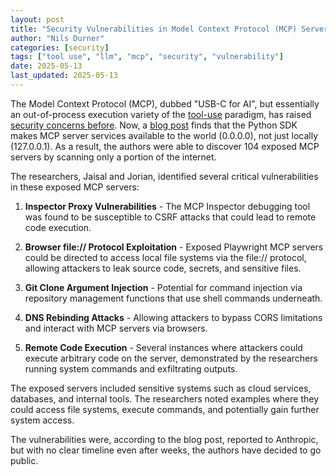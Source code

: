 ```yaml
---
layout: post
title: "Security Vulnerabilities in Model Context Protocol (MCP) Servers"
author: "Nils Durner"
categories: [security]
tags: ["tool use", "llm", "mcp", "security", "vulnerability"]
date: 2025-05-13
last_updated: 2025-05-13
---
```


The Model Context Protocol (MCP), dubbed "USB-C for AI", but essentially an out-of-process execution variety of the [tool-use](computation-llms) paradigm, has raised [security concerns before](https://arxiv.org/abs/2504.08623). Now, a [blog post](https://blog.jaisal.dev/articles/mcp) finds that the Python SDK makes MCP server services available to the world (0.0.0.0), not just locally (127.0.0.1). As a result, the authors were able to discover 104 exposed MCP servers by scanning only a portion of the internet.

The researchers, Jaisal and Jorian, identified several critical vulnerabilities in these exposed MCP servers:

1. **Inspector Proxy Vulnerabilities** - The MCP Inspector debugging tool was found to be susceptible to CSRF attacks that could lead to remote code execution.

2. **Browser file:// Protocol Exploitation** - Exposed Playwright MCP servers could be directed to access local file systems via the file:// protocol, allowing attackers to leak source code, secrets, and sensitive files.

3. **Git Clone Argument Injection** - Potential for command injection via repository management functions that use shell commands underneath.

4. **DNS Rebinding Attacks** - Allowing attackers to bypass CORS limitations and interact with MCP servers via browsers.

5. **Remote Code Execution** - Several instances where attackers could execute arbitrary code on the server, demonstrated by the researchers running system commands and exfiltrating outputs.

The exposed servers included sensitive systems such as cloud services, databases, and internal tools. The researchers noted examples where they could access file systems, execute commands, and potentially gain further system access.

The vulnerabilities were, according to the blog post, reported to Anthropic, but with no clear timeline even after weeks, the authors have decided to go public.